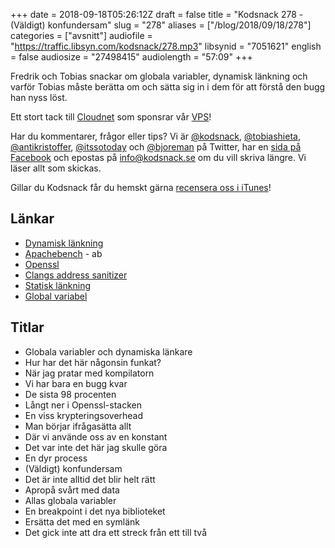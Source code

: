 +++
date = 2018-09-18T05:26:12Z
draft = false
title = "Kodsnack 278 - (Väldigt) konfundersam"
slug = "278"
aliases = ["/blog/2018/09/18/278"]
categories = ["avsnitt"]
audiofile = "https://traffic.libsyn.com/kodsnack/278.mp3"
libsynid = "7051621"
english = false
audiosize = "27498415"
audiolength = "57:09"
+++

Fredrik och Tobias snackar om globala variabler, dynamisk länkning och varför Tobias måste berätta om och sätta sig in i dem för att förstå den bugg han nyss löst.

Ett stort tack till [Cloudnet](http://www.cloudnet.se) som sponsrar vår [VPS](http://en.wikipedia.org/wiki/Virtual_private_server)!

Har du kommentarer, frågor eller tips? Vi är [@kodsnack](https://www.twitter.com/kodsnack), [@tobiashieta](https://www.twitter.com/tobiashieta), [@antikristoffer](https://www.twitter.com/antikristoffer), [@itssotoday](https://twitter.com/itssotoday) och [@bjoreman](https://www.twitter.com/bjoreman) på Twitter, har en [sida på Facebook](https://www.facebook.com/kodsnack) och epostas på [info@kodsnack.se](mailto:info@kodsnack.se) om du vill skriva längre. Vi läser allt som skickas.

Gillar du Kodsnack får du hemskt gärna [recensera oss i iTunes](http://itunes.apple.com/se/podcast/kodsnack/id561631498?l=en)!

## Länkar ##
* [Dynamisk länkning](https://en.wikipedia.org/wiki/Dynamic_linker)
* [Apachebench](https://httpd.apache.org/docs/2.4/programs/ab.html) - ab
* [Openssl](https://en.wikipedia.org/wiki/OpenSSL)
* [Clangs address sanitizer](https://clang.llvm.org/docs/AddressSanitizer.html)
* [Statisk länkning](https://en.wikipedia.org/wiki/Static_library)
* [Global variabel](https://en.wikipedia.org/wiki/Global_variable)

## Titlar ##
* Globala variabler och dynamiska länkare
* Hur har det här någonsin funkat?
* När jag pratar med kompilatorn
* Vi har bara en bugg kvar
* De sista 98 procenten
* Långt ner i Openssl-stacken
* En viss krypteringsoverhead
* Man börjar ifrågasätta allt
* Där vi använde oss av en konstant
* Det var inte det här jag skulle göra
* En dyr process
* (Väldigt) konfundersam
* Det är inte alltid det blir helt rätt
* Apropå svårt med data
* Allas globala variabler
* En breakpoint i det nya biblioteket
* Ersätta det med en symlänk
* Det gick inte att dra ett streck från ett till två